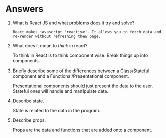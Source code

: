 # Answers

1.  What is React JS and what problems does it try and solve?

        React makes javascript 'reactive'. It allows you to fetch data and re-render without refreshing thew page.

1.  What does it mean to _think_ in react?

    To think in React is to think component wise. Break things up into components.

1.  Briefly describe some of the differences between a Class/Stateful component and a Functional/Presentational component.

    Presentational components should just present the data to the user. Stateful ones will handle and manipulate data.

1.  Describe state.

    State is related to the data in the program.

1.  Describe props.

    Props are the data and functions that are added onto a component.
